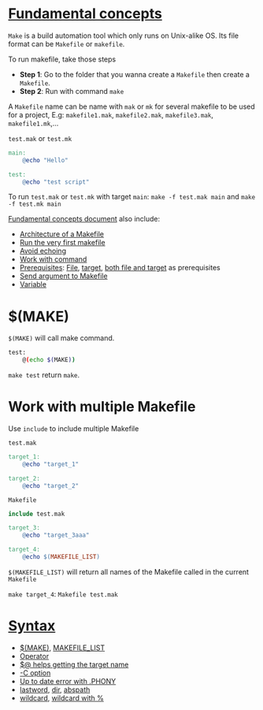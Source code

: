 # [Fundamental concepts](Fundamental%20concepts.md)

``Make`` is a build automation tool which only runs on Unix-alike OS. Its file format can be ``Makefile`` or ``makefile``.

To run makefile, take those steps

* **Step 1**: Go to the folder that you wanna create a ``Makefile`` then create a ``Makefile``.
* **Step 2**: Run with command ``make``

A ``Makefile`` name can be name with ``mak`` or ``mk`` for several makefile to be used for a project, E.g: ``makefile1.mak``, ``makefile2.mak``, ``makefile3.mak``, ``makefile1.mk``,...

``test.mak`` or ``test.mk``

```Makefile
main:
	@echo "Hello"

test:
	@echo "test script"
```

To run ``test.mak`` or ``test.mk`` with target ``main``: ``make -f test.mak main`` and ``make -f test.mk main``

[Fundamental concepts document](Fundamental%20concepts.md) also include:
* [Architecture of a Makefile](Fundamental%20concepts.md#architecture)
* [Run the very first makefile](Fundamental%20concepts.md#run-the-very-first-makefile)
* [Avoid echoing](Fundamental%20concepts.md#avoid-echoing)
* [Work with command]()
* [Prerequisites](Fundamental%20concepts.md#prerequisites): [File](Fundamental%20concepts.md#file-as-a-prerequisite), [target](Fundamental%20concepts.md#target-as-a-prerequisite), [both file and target](Fundamental%20concepts.md#file-and-target-are-both-prerequisites) as prerequisites
* [Send argument to Makefile]()
* [Variable]()

# $(MAKE)

``$(MAKE)`` will call make command.
```sh
test:
	@(echo $(MAKE))
```
``make test`` return ``make``.
# Work with multiple Makefile

Use ``include`` to include multiple Makefile

``test.mak``

```Makefile
target_1:
	@echo "target_1"

target_2:
	@echo "target_2"
```

``Makefile``

```Makefile
include test.mak

target_3:
	@echo "target_3aaa"

target_4:
	@echo $(MAKEFILE_LIST)
```

``$(MAKEFILE_LIST)`` will return all names of the Makefile called in the current ``Makefile``

``make target_4``: ``Makefile test.mak``

# [Syntax](Syntax.md)
* [$(MAKE)](#make), [MAKEFILE_LIST](#work-with-multiple-makefile)
* [Operator]()
* [$@ helps getting the target name](Syntax.md)
* [-C option]()
* [Up to date error with .PHONY]()
* [lastword](), [dir](), [abspath]()
* [wildcard](), [wildcard with %]()

